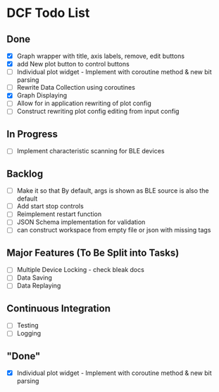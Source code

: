 # DCF Todo List
## Done
- [x] Graph wrapper with title, axis labels, remove, edit buttons
- [x] add New plot button to control buttons
- [ ] Individual plot widget - Implement with coroutine method & new bit parsing
- [ ] Rewrite Data Collection using coroutines
- [x] Graph Displaying
- [ ] Allow for in application rewriting of plot config 
- [ ] Construct rewriting plot config editing from input config
## In Progress
- [ ] Implement characteristic scanning for BLE devices
## Backlog
- [ ] Make it so that By default, args is shown as BLE source is also the default
- [ ] Add start stop controls
- [ ] Reimplement restart function
- [ ] JSON Schema implementation for validation
- [ ] can construct workspace from empty file or json with missing tags
## Major Features (To Be Split into Tasks)
- [ ] Multiple Device Locking - check bleak docs
- [ ] Data Saving
- [ ] Data Replaying
## Continuous Integration
- [ ] Testing
- [ ] Logging
## "Done"
- [x] Individual plot widget - Implement with coroutine method & new bit parsing
